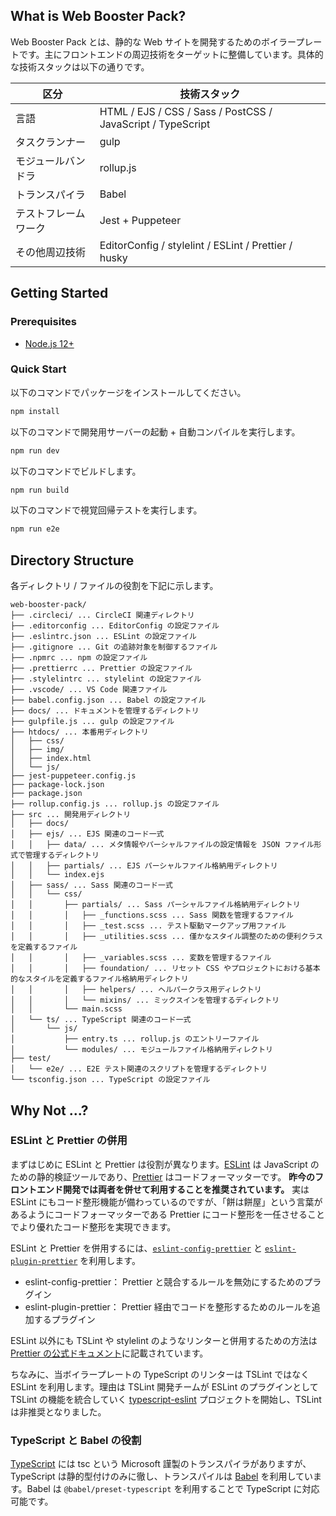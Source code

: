 ## What is Web Booster Pack?

Web Booster Pack とは、静的な Web サイトを開発するためのボイラープレートです。主にフロントエンドの周辺技術をターゲットに整備しています。具体的な技術スタックは以下の通りです。

| 区分 | 技術スタック |
| --- | --- |
| 言語 | HTML / EJS / CSS / Sass / PostCSS / JavaScript / TypeScript |
| タスクランナー | gulp |
| モジュールバンドラ | rollup.js |
| トランスパイラ | Babel |
| テストフレームワーク | Jest + Puppeteer |
| その他周辺技術 | EditorConfig / stylelint / ESLint / Prettier / husky |

## Getting Started

### Prerequisites

- [Node.js 12+](https://nodejs.org/en/)

### Quick Start

以下のコマンドでパッケージをインストールしてください。

```sh
npm install
```

以下のコマンドで開発用サーバーの起動 + 自動コンパイルを実行します。

```sh
npm run dev
```
以下のコマンドでビルドします。

```sh
npm run build
```
以下のコマンドで視覚回帰テストを実行します。

```sh
npm run e2e
```


## Directory Structure

各ディレクトリ / ファイルの役割を下記に示します。

```
web-booster-pack/
├── .circleci/ ... CircleCI 関連ディレクトリ
├── .editorconfig ... EditorConfig の設定ファイル
├── .eslintrc.json ... ESLint の設定ファイル
├── .gitignore ... Git の追跡対象を制御するファイル
├── .npmrc ... npm の設定ファイル
├── .prettierrc ... Prettier の設定ファイル
├── .stylelintrc ... stylelint の設定ファイル
├── .vscode/ ... VS Code 関連ファイル
├── babel.config.json ... Babel の設定ファイル
├── docs/ ... ドキュメントを管理するディレクトリ
├── gulpfile.js ... gulp の設定ファイル
├── htdocs/ ... 本番用ディレクトリ
│   ├── css/
│   ├── img/
│   ├── index.html
│   └── js/
├── jest-puppeteer.config.js
├── package-lock.json
├── package.json
├── rollup.config.js ... rollup.js の設定ファイル
├── src ... 開発用ディレクトリ
│   ├── docs/
│   ├── ejs/ ... EJS 関連のコード一式
│   │   ├── data/ ... メタ情報やパーシャルファイルの設定情報を JSON ファイル形式で管理するディレクトリ
│   │   ├── partials/ ... EJS パーシャルファイル格納用ディレクトリ
│   │   └── index.ejs
│   ├── sass/ ... Sass 関連のコード一式
│   │   └── css/
│   │       ├── partials/ ... Sass パーシャルファイル格納用ディレクトリ
│   │       │   ├── _functions.scss ... Sass 関数を管理するファイル
│   │       │   ├── _test.scss ... テスト駆動マークアップ用ファイル
│   │       │   ├── _utilities.scss ... 僅かなスタイル調整のための便利クラスを定義するファイル
│   │       │   ├── _variables.scss ... 変数を管理するファイル
│   │       │   ├── foundation/ ... リセット CSS やプロジェクトにおける基本的なスタイルを定義するファイル格納用ディレクトリ
│   │       │   ├── helpers/ ... ヘルパークラス用ディレクトリ
│   │       │   └── mixins/ ... ミックスインを管理するディレクトリ
│   │       └── main.scss
│   └── ts/ ... TypeScript 関連のコード一式
│       └── js/
│           ├── entry.ts ... rollup.js のエントリーファイル
│           └── modules/ ... モジュールファイル格納用ディレクトリ
├── test/
│   └── e2e/ ... E2E テスト関連のスクリプトを管理するディレクトリ
└── tsconfig.json ... TypeScript の設定ファイル
```

## Why Not ...?

### ESLint と Prettier の併用

まずはじめに ESLint と Prettier は役割が異なります。[ESLint](https://eslint.org/) は JavaScript のための静的検証ツールであり、[Prettier](https://prettier.io/) はコードフォーマッターです。 **昨今のフロントエンド開発では両者を併せて利用することを推奨されています。** 実は ESLint にもコード整形機能が備わっているのですが、「餅は餅屋」という言葉があるようにコードフォーマッターである Prettier にコード整形を一任させることでより優れたコード整形を実現できます。

ESLint と Prettier を併用するには、[`eslint-config-prettier`](https://github.com/prettier/eslint-config-prettier) と [`eslint-plugin-prettier`](https://github.com/prettier/eslint-plugin-prettier) を利用します。

- eslint-config-prettier： Prettier と競合するルールを無効にするためのプラグイン
- eslint-plugin-prettier： Prettier 経由でコードを整形するためのルールを追加するプラグイン

ESLint 以外にも TSLint や stylelint のようなリンターと併用するための方法は [Prettier の公式ドキュメント](https://prettier.io/docs/en/integrating-with-linters.html)に記載されています。

ちなみに、当ボイラープレートの TypeScript のリンターは TSLint ではなく ESLint を利用します。理由は TSLint 開発チームが ESLint のプラグインとして TSLint の機能を統合していく [typescript-eslint](https://github.com/typescript-eslint/typescript-eslint) プロジェクトを開始し、TSLint は非推奨となりました。

### TypeScript と Babel の役割

[TypeScript](https://www.typescriptlang.org/) には tsc という Microsoft 謹製のトランスパイラがありますが、TypeScript は静的型付けのみに徹し、トランスパイルは [Babel](https://babeljs.io/) を利用しています。Babel は `@babel/preset-typescript` を利用することで TypeScript に対応可能です。
